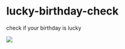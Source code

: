 # lucky-birthday-check
check if your birthday is lucky

<img src= "https://user-images.githubusercontent.com/95525622/188052431-541134fc-2f40-47bd-b334-9e28391274a7.png" />
